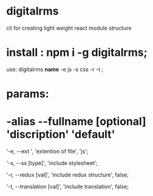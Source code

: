 # digitalrms
cli for creating light weight react module structure

# install : npm i -g digitalrms;

use: digitalrms **name** -e js -s css -r -t ;


# params:

# -alias  --fullname<required> [optional]  'discription'  'default'

'-e, --ext <type>', 'extention of file', 'js';

'-s, --ss [type]', 'include stylesheet';

'-r, --redux [val]', 'include redux structure', false;

'-t, --translation [val]', 'include translation', false;

